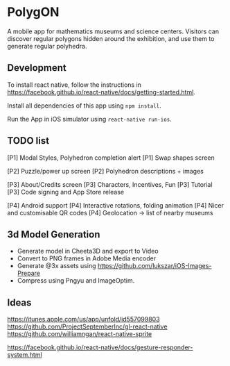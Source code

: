 # PolygON

A mobile app for mathematics museums and science centers. Visitors can discover regular polygons hidden around the exhibition, and use them to generate regular polyhedra.


## Development

To install react native, follow the instructions in https://facebook.github.io/react-native/docs/getting-started.html.

Install all dependencies of this app using `npm install`.

Run the App in iOS simulator using `react-native run-ios`.


## TODO list

[P1] Modal Styles, Polyhedron completion alert
[P1] Swap shapes screen

[P2] Puzzle/power up screen
[P2] Polyhedron descriptions + images

[P3] About/Credits screen
[P3] Characters, Incentives, Fun
[P3] Tutorial
[P3] Code signing and App Store release

[P4] Android support
[P4] Interactive rotations, folding animation
[P4] Nicer and customisable QR codes
[P4] Geolocation -> list of nearby museums


## 3d Model Generation

* Generate model in Cheeta3D and export to Video
* Convert to PNG frames in Adobe Media encoder
* Generate @3x assets using https://github.com/lukszar/iOS-Images-Prepare
* Compress using Pngyu and ImageOptim.


## Ideas

https://itunes.apple.com/us/app/unfold/id557099803
https://github.com/ProjectSeptemberInc/gl-react-native
https://github.com/williamngan/react-native-sprite

https://facebook.github.io/react-native/docs/gesture-responder-system.html
